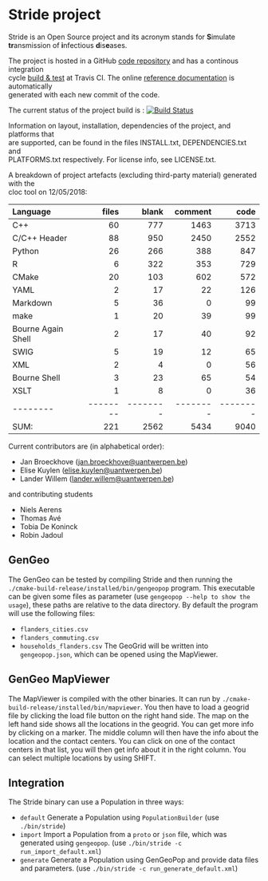 # Stride project 



Stride is an Open Source project and its acronym stands for **S**imulate **tr**ansmission of **i**nfectious **d**is**e**ases.
 
The project is hosted in a GitHub [code repository](https://github.com/broeckho/stride.git) and has a continous integration  
 cycle [build & test](https://travis-ci.org/broeckho/stride) at Travis CI. The online [reference documentation](https://broeckho.github.io/stride) is automatically  
 generated with each new commit of the code.

The current status of the project build is : [![Build Status](https://travis-ci.org/broeckho/stride.svg?branch=master)](https://travis-ci.org/broeckho/stride)

Information on layout, installation, dependencies of the project, and platforms that  
are supported, can be found in the files INSTALL.txt, DEPENDENCIES.txt and  
PLATFORMS.txt respectively.
For license info, see LICENSE.txt. 

A breakdown of project artefacts (excluding third-party material) generated with the  
cloc tool on 12/05/2018:

Language|files|blank|comment|code
:-------|-------:|-------:|-------:|-------:
C++|60|777|1463|3713
C/C++ Header|88|950|2450|2552
Python|26|266|388|847
R|6|322|353|729
CMake|20|103|602|572
YAML|2|17|22|126
Markdown|5|36|0|99
make|1|20|39|99
Bourne Again Shell|2|17|40|92
SWIG|5|19|12|65
XML|2|4|0|56
Bourne Shell|3|23|65|54
XSLT|1|8|0|36
--------|--------|--------|--------|--------
SUM:|221|2562|5434|9040 

Current contributors are (in alphabetical order):

* Jan Broeckhove (jan.broeckhove@uantwerpen.be)
* Elise Kuylen (elise.kuylen@uantwerpen.be)
* Lander Willem (lander.willem@uantwerpen.be)

and contributing students

* Niels Aerens 
* Thomas Avé  
* Tobia De Koninck 
* Robin Jadoul 

## GenGeo
The GenGeo can be tested by compiling Stride and then running the `./cmake-build-release/installed/bin/gengeopop` program.
This executable can be given some files as parameter (use `gengeopop --help to show the usage`), these paths are relative to the data directory.
By default the program will use the following files:
 - `flanders_cities.csv`
 - `flanders_commuting.csv`
 - `households_flanders.csv`
The GeoGrid will be written into `gengeopop.json`, which can be opened using the MapViewer.


## GenGeo MapViewer
The MapViewer is compiled with the other binaries. It can run by `./cmake-build-release/installed/bin/mapviewer`. You then have to load a geogrid file by clicking the load file button on the right hand side. The map on the left hand side shows all the locations in the geogrid. You can get more info by clicking on a marker. The middle column will then have the info about the location and the contact centers. You can click on one of the contact centers in that list, you will then get info about it in the right column.
You can select multiple locations by using SHIFT.


## Integration

The Stride binary can use a Population in three ways:

  - `default`   Generate a Population using `PopulationBuilder` (use `./bin/stride`)
  - `import`    Import a Population from a `proto` or `json` file, which was generated using `gengeopop`. (use `./bin/stride -c run_import_default.xml`)
  - `generate`  Generate a Population using GenGeoPop and provide data files and parameters. (use `./bin/stride -c run_generate_default.xml`)